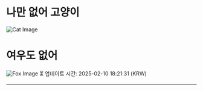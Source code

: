 
# 나만 없어 고양이

![Cat Image](https://cdn2.thecatapi.com/images/9k4.jpg)

# 여우도 없어
![Fox Image](https://randomfox.ca/images/100.jpg)
⏳ 업데이트 시간: 2025-02-10 18:21:31 (KRW)

---

